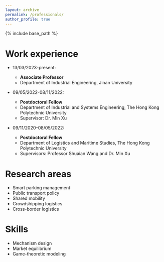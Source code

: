```yaml
---
layout: archive
permalink: /professionals/
author_profile: true
---
```


{% include base_path %}

Work experience
======
* 13/03/2023-present:
  * **Associate Professor**
  * Department of Industrial Engineering, Jinan University

* 09/05/2022-08/11/2022:
  * **Postdoctoral Fellow**
  * Department of Industrial and Systems Engineering, The Hong Kong Polytechnic University
  * Supervisor: Dr. Min Xu

* 09/11/2020–08/05/2022:
  * **Postdoctoral Fellow**
  * Department of Logistics and Maritime Studies, The Hong Kong Polytechnic University
  * Supervisors: Professor Shuaian Wang and Dr. Min Xu

Research areas
======
* Smart parking management
* Public transport policy
* Shared mobility
* Crowdshipping logistics
* Cross-border logistics

Skills
======
* Mechanism design
* Market equilibrium 
* Game-theoretic modeling
